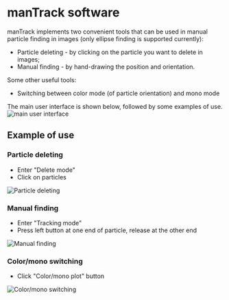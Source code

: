 # manTrack software
manTrack implements two convenient tools that can be used in manual particle finding in images (only ellipse finding is supported currently):
* Particle deleting - by clicking on the particle you want to delete in images;
* Manual finding - by hand-drawing the position and orientation.

Some other useful tools:
* Switching between color mode (of particle orientation) and mono mode

The main user interface is shown below, followed by some examples of use.
![main user interface](https://github.com/ZLoverty/Python-GUI/blob/master/manTrack/img/ui.png)
## Example of use
### Particle deleting
* Enter "Delete mode"
* Click on particles

![Particle deleting](https://github.com/ZLoverty/Python-GUI/blob/master/manTrack/img/delete.gif)
### Manual finding
* Enter "Tracking mode"
* Press left button at one end of particle, release at the other end

![Manual finding](https://github.com/ZLoverty/Python-GUI/blob/master/manTrack/img/tracking.gif)
### Color/mono switching
* Click "Color/mono plot" button

![Color/mono switching](https://github.com/ZLoverty/Python-GUI/blob/master/manTrack/img/color.gif)

